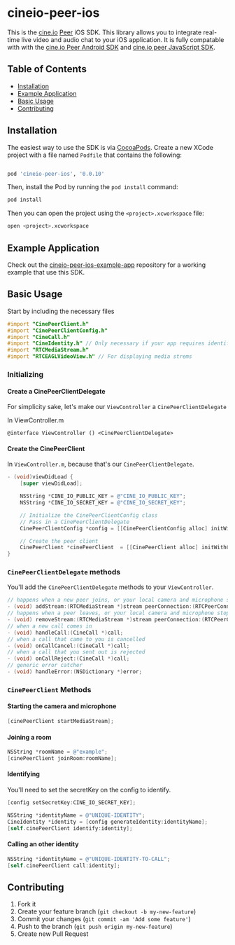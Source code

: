 # cineio-peer-ios

This is the [cine.io][cineio] [Peer][cineio-peer] iOS SDK. This
library allows you to integrate real-time live video and audio chat to your iOS application.
It is fully compatable with with the [cine.io Peer Android SDK][cineio-peer-android] and [cine.io peer JavaScript SDK][cineio-peer-js].

## Table of Contents

- [Installation](#installation)
- [Example Application](#example-application)
- [Basic Usage](#basic-usage)
- [Contributing](#contributing)

## Installation

The easiest way to use the SDK is via [CocoaPods][cocoapods]. Create a new
XCode project with a file named `Podfile` that contains the
following:

```ruby

pod 'cineio-peer-ios', '0.0.10'
```

Then, install the Pod by running the `pod install` command:

```bash
pod install
```

Then you can open the project using the `<project>.xcworkspace` file:

```bash
open <project>.xcworkspace
```

## Example Application

Check out the [cineio-peer-ios-example-app][cineio-peer-ios-example-app] repository
for a working example that use this SDK.

## Basic Usage

Start by including the necessary files
```objective-c
#import "CinePeerClient.h"
#import "CinePeerClientConfig.h"
#import "CineCall.h"
#import "CineIdentity.h" // Only necessary if your app requires identifying
#import "RTCMediaStream.h"
#import "RTCEAGLVideoView.h" // For displaying media strems
```

### Initializing

#### Create a CinePeerClientDelegate

For simplicity sake, let's make our `ViewController` a `CinePeerClientDelegate`

In ViewController.m

```
@interface ViewController () <CinePeerClientDelegate>

```

#### Create the CinePeerClient

In `ViewController.m`, because that's our `CinePeerClientDelegate`.

```objective-c
- (void)viewDidLoad {
    [super viewDidLoad];

    NSString *CINE_IO_PUBLIC_KEY = @"CINE_IO_PUBLIC_KEY";
    NSString *CINE_IO_SECRET_KEY = @"CINE_IO_SECRET_KEY";

    // Initialize the CinePeerClientConfig class
    // Pass in a CinePeerClientDelegate
    CinePeerClientConfig *config = [[CinePeerClientConfig alloc] initWithPublicKey:CINE_IO_PUBLIC_KEY delegate:self];

    // Create the peer client
    CinePeerClient *cinePeerClient  = [[CinePeerClient alloc] initWithConfig:config];
}
```

### `CinePeerClientDelegate` methods

You'll add the `CinePeerClientDelegate` methods to your `ViewController`.

```objective-c
// happens when a new peer joins, or your local camera and microphone starts
- (void) addStream:(RTCMediaStream *)stream peerConnection:(RTCPeerConnection *)peerConnection local:(BOOL)local;
// happens when a peer leaves, or your local camera and microphone stops
- (void) removeStream:(RTCMediaStream *)stream peerConnection:(RTCPeerConnection *)peerConnection local:(BOOL)local;
// when a new call comes in
- (void) handleCall:(CineCall *)call;
// when a call that came to you is cancelled
- (void) onCallCancel:(CineCall *)call;
// when a call that you sent out is rejected
- (void) onCallReject:(CineCall *)call;
// generic error catcher
- (void) handleError:(NSDictionary *)error;
```
### `CinePeerClient` Methods

#### Starting the camera and microphone

```objective-c
[cinePeerClient startMediaStream];
```

#### Joining a room

```objective-c
NSString *roomName = @"example";
[cinePeerClient joinRoom:roomName];
```

#### Identifying

You'll need to set the secretKey on the config to identify.

```objective-c
[config setSecretKey:CINE_IO_SECRET_KEY];

NSString *identityName = @"UNIQUE-IDENTITY";
CineIdentity *identity = [config generateIdentity:identityName];
[self.cinePeerClient identify:identity];
```

#### Calling an other identity

```objective-c
NSString *identityName = @"UNIQUE-IDENTITY-TO-CALL";
[self.cinePeerClient call:identity];
```

## Contributing

1. Fork it
2. Create your feature branch (`git checkout -b my-new-feature`)
3. Commit your changes (`git commit -am 'Add some feature'`)
4. Push to the branch (`git push origin my-new-feature`)
5. Create new Pull Request


<!-- external links -->

[cineio]:https://www.cine.io/
[cineio-peer]:https://www.cine.io/products/peer
[cineio-peer-android]:https://github.com/cine-io/cineio-peer-android
[cineio-peer-js]:https://github.com/cine-io/peer-js-sdk
[cocoapods]:http://cocoapods.org/
[cineio-peer-ios-example-app]:https://github.com/cine-io/cineio-peer-ios-example-app
